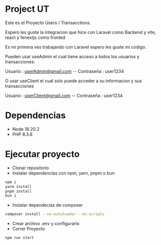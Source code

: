 # Project UT

Este es el Proyecto Users / Transacctions.

Espero les guste la integracion que hice con Laravel como Backend y vite, react y fenextjs como fronted

Es mi primera ves trabajando con Laravel espero les guste mi codigo.

Pueden usar useAdmin el cual tiene acceso a todos los usuarios y transacciones:

Usuario : userAdmin@gmail.com -- Contraseña : user1234

O usar useClient el cual solo puede acceder a su informacion y sus transacciones

Usuario : userClient@gmail.com -- Contraseña : user1234

# Dependencias

- Node 18.20.2
- PHP 8.3.6

# Ejecutar proyecto

- Clonar repositorio
- Instalar dependencias con npm, yarn, pnpm o bun
```bash
npm i
yarm install
pnpm install
bun i
```
- Instalar dependecias de composer
```bash
composer install --no-autoloader --no-scripts
```
- Crear archivo .env y configurarlo 
- Correr Proyecto
```bash
npm run start
```
